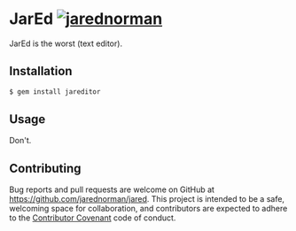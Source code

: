 # JarEd [![jarednorman](https://circleci.com/gh/jarednorman/jared.svg?style=svg)](https://app.circleci.com/pipelines/github/jarednorman)


JarEd is the worst (text editor).

## Installation

```sh
$ gem install jareditor
```

## Usage

Don't.

## Contributing

Bug reports and pull requests are welcome on GitHub at
https://github.com/jarednorman/jared. This project is intended to be a safe,
welcoming space for collaboration, and contributors are expected to adhere to
the [Contributor Covenant](http://contributor-covenant.org) code of conduct.
